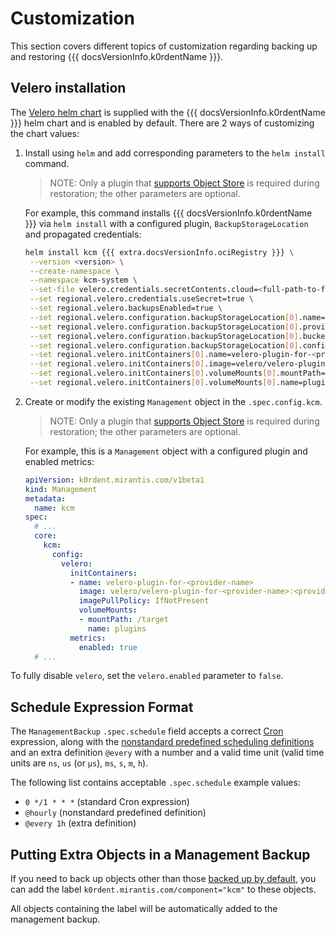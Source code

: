# Customization

This section covers different topics of customization regarding backing up and restoring {{{ docsVersionInfo.k0rdentName }}}.

## Velero installation

The [Velero helm chart](https://vmware-tanzu.github.io/helm-charts/) is supplied with the
{{{ docsVersionInfo.k0rdentName }}} helm chart and is enabled by default. There are 2 ways of customizing the chart values:

1. Install using `helm` and add corresponding parameters to the `helm install` command.

    > NOTE:
    > Only a plugin that [supports Object Store](https://velero.io/docs/v1.15/supported-providers/)
    > is required during restoration; the other parameters are optional.

    For example, this command installs {{{ docsVersionInfo.k0rdentName }}} via `helm install` with a configured plugin, `BackupStorageLocation`
    and propagated credentials:

    ```bash
    helm install kcm {{{ extra.docsVersionInfo.ociRegistry }}} \
     --version <version> \
     --create-namespace \
     --namespace kcm-system \
     --set-file velero.credentials.secretContents.cloud=<full-path-to-file> \
     --set regional.velero.credentials.useSecret=true \
     --set regional.velero.backupsEnabled=true \
     --set regional.velero.configuration.backupStorageLocation[0].name=<backup-storage-location-name> \
     --set regional.velero.configuration.backupStorageLocation[0].provider=<provider-name> \
     --set regional.velero.configuration.backupStorageLocation[0].bucket=<bucket-name> \
     --set regional.velero.configuration.backupStorageLocation[0].config.region=<region> \
     --set regional.velero.initContainers[0].name=velero-plugin-for-<provider-name> \
     --set regional.velero.initContainers[0].image=velero/velero-plugin-for-<provider-name>:<provider-plugin-tag> \
     --set regional.velero.initContainers[0].volumeMounts[0].mountPath=/target \
     --set regional.velero.initContainers[0].volumeMounts[0].name=plugins
    ```

1. Create or modify the existing `Management` object in the `.spec.config.kcm`.

    > NOTE:
    > Only a plugin that [supports Object Store](https://velero.io/docs/v1.15/supported-providers/)
    > is required during restoration; the other parameters are optional.

    For example, this is a `Management` object with a configured plugin and enabled metrics:

    ```yaml
    apiVersion: k0rdent.mirantis.com/v1beta1
    kind: Management
    metadata:
      name: kcm
    spec:
      # ...
      core:
        kcm:
          config:
            velero:
              initContainers:
              - name: velero-plugin-for-<provider-name>
                image: velero/velero-plugin-for-<provider-name>:<provider-plugin-tag>
                imagePullPolicy: IfNotPresent
                volumeMounts:
                - mountPath: /target
                  name: plugins
              metrics:
                enabled: true
      # ...
    ```

To fully disable `velero`, set the `velero.enabled` parameter to `false`.

## Schedule Expression Format

The `ManagementBackup` `.spec.schedule` field accepts a correct
[Cron](https://en.wikipedia.org/wiki/Cron) expression,
along with the
[nonstandard predefined scheduling definitions](https://en.wikipedia.org/wiki/Cron#Nonstandard_predefined_scheduling_definitions)
and an extra definition `@every` with a number and a valid time unit
(valid time units are `ns`, `us` (or `µs`), `ms`, `s`, `m`, `h`).

The following list contains acceptable `.spec.schedule` example values:

* `0 */1 * * *` (standard Cron expression)
* `@hourly` (nonstandard predefined definition)
* `@every 1h` (extra definition)

## Putting Extra Objects in a Management Backup

If you need to back up objects other than those [backed up by default](./whats-included.md),
you can add the label `k0rdent.mirantis.com/component="kcm"` to these objects.

All objects containing the label will be automatically added to the management backup.
